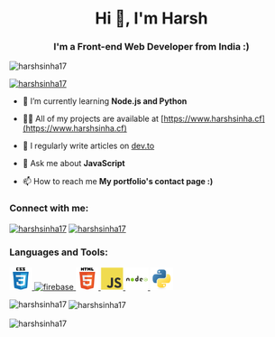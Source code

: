 <h1 align="center">Hi 👋, I'm Harsh</h1>
<h3 align="center">I'm a Front-end Web Developer from India :)</h3>

<p align="left"> <img src="https://komarev.com/ghpvc/?username=harshsinha17&label=Profile%20views&color=0e75b6&style=flat" alt="harshsinha17" /> </p>

<p align="left"> <a href="https://github.com/ryo-ma/github-profile-trophy"><img src="https://github-profile-trophy.vercel.app/?username=harshsinha17" alt="harshsinha17" /></a> </p>

- 🌱 I’m currently learning **Node.js and Python**

- 👨‍💻 All of my projects are available at [https://www.harshsinha.cf](https://www.harshsinha.cf)

- 📝 I regularly write articles on [dev.to](dev.to)

- 💬 Ask me about **JavaScript**

- 📫 How to reach me **My portfolio's contact page :)**

<h3 align="left">Connect with me:</h3>
<p align="left">
<a href="https://dev.to/harshsinha17" target="blank"><img align="center" src="https://raw.githubusercontent.com/rahuldkjain/github-profile-readme-generator/master/src/images/icons/Social/devto.svg" alt="harshsinha17" height="30" width="40" /></a>
<a href="https://hashnode.com/harshsinha17" target="blank"><img align="center" src="https://raw.githubusercontent.com/rahuldkjain/github-profile-readme-generator/master/src/images/icons/Social/hashnode.svg" alt="harshsinha17" height="30" width="40" /></a>
</p>

<h3 align="left">Languages and Tools:</h3>
<p align="left"> <a href="https://www.w3schools.com/css/" target="_blank" rel="noreferrer"> <img src="https://raw.githubusercontent.com/devicons/devicon/master/icons/css3/css3-original-wordmark.svg" alt="css3" width="40" height="40"/> </a> <a href="https://firebase.google.com/" target="_blank" rel="noreferrer"> <img src="https://www.vectorlogo.zone/logos/firebase/firebase-icon.svg" alt="firebase" width="40" height="40"/> </a> <a href="https://www.w3.org/html/" target="_blank" rel="noreferrer"> <img src="https://raw.githubusercontent.com/devicons/devicon/master/icons/html5/html5-original-wordmark.svg" alt="html5" width="40" height="40"/> </a> <a href="https://developer.mozilla.org/en-US/docs/Web/JavaScript" target="_blank" rel="noreferrer"> <img src="https://raw.githubusercontent.com/devicons/devicon/master/icons/javascript/javascript-original.svg" alt="javascript" width="40" height="40"/> </a> <a href="https://nodejs.org" target="_blank" rel="noreferrer"> <img src="https://raw.githubusercontent.com/devicons/devicon/master/icons/nodejs/nodejs-original-wordmark.svg" alt="nodejs" width="40" height="40"/> </a> <a href="https://www.python.org" target="_blank" rel="noreferrer"> <img src="https://raw.githubusercontent.com/devicons/devicon/master/icons/python/python-original.svg" alt="python" width="40" height="40"/> </a> </p>

<p><img align="left" src="https://github-readme-stats.vercel.app/api/top-langs?username=harshsinha17&show_icons=true&locale=en&layout=compact&theme=radical" alt="harshsinha17" /></p>

<p>&nbsp;<img align="center" src="https://github-readme-stats.vercel.app/api?username=harshsinha17&show_icons=true&locale=en&theme=radical" alt="harshsinha17" /></p>

<p><img align="center" src="https://github-readme-streak-stats.herokuapp.com/?user=harshsinha17&theme=radical" alt="harshsinha17" /></p>
